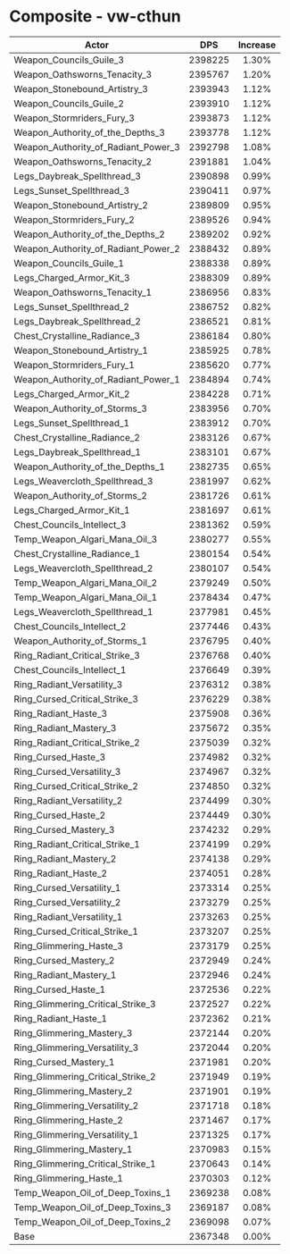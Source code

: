 # Composite - vw-cthun
| Actor | DPS | Increase |
|---|:---:|:---:|
|Weapon_Councils_Guile_3|2398225|1.30%|
|Weapon_Oathsworns_Tenacity_3|2395767|1.20%|
|Weapon_Stonebound_Artistry_3|2393943|1.12%|
|Weapon_Councils_Guile_2|2393910|1.12%|
|Weapon_Stormriders_Fury_3|2393873|1.12%|
|Weapon_Authority_of_the_Depths_3|2393778|1.12%|
|Weapon_Authority_of_Radiant_Power_3|2392798|1.08%|
|Weapon_Oathsworns_Tenacity_2|2391881|1.04%|
|Legs_Daybreak_Spellthread_3|2390898|0.99%|
|Legs_Sunset_Spellthread_3|2390411|0.97%|
|Weapon_Stonebound_Artistry_2|2389809|0.95%|
|Weapon_Stormriders_Fury_2|2389526|0.94%|
|Weapon_Authority_of_the_Depths_2|2389202|0.92%|
|Weapon_Authority_of_Radiant_Power_2|2388432|0.89%|
|Weapon_Councils_Guile_1|2388338|0.89%|
|Legs_Charged_Armor_Kit_3|2388309|0.89%|
|Weapon_Oathsworns_Tenacity_1|2386956|0.83%|
|Legs_Sunset_Spellthread_2|2386752|0.82%|
|Legs_Daybreak_Spellthread_2|2386521|0.81%|
|Chest_Crystalline_Radiance_3|2386184|0.80%|
|Weapon_Stonebound_Artistry_1|2385925|0.78%|
|Weapon_Stormriders_Fury_1|2385620|0.77%|
|Weapon_Authority_of_Radiant_Power_1|2384894|0.74%|
|Legs_Charged_Armor_Kit_2|2384228|0.71%|
|Weapon_Authority_of_Storms_3|2383956|0.70%|
|Legs_Sunset_Spellthread_1|2383912|0.70%|
|Chest_Crystalline_Radiance_2|2383126|0.67%|
|Legs_Daybreak_Spellthread_1|2383101|0.67%|
|Weapon_Authority_of_the_Depths_1|2382735|0.65%|
|Legs_Weavercloth_Spellthread_3|2381997|0.62%|
|Weapon_Authority_of_Storms_2|2381726|0.61%|
|Legs_Charged_Armor_Kit_1|2381697|0.61%|
|Chest_Councils_Intellect_3|2381362|0.59%|
|Temp_Weapon_Algari_Mana_Oil_3|2380277|0.55%|
|Chest_Crystalline_Radiance_1|2380154|0.54%|
|Legs_Weavercloth_Spellthread_2|2380107|0.54%|
|Temp_Weapon_Algari_Mana_Oil_2|2379249|0.50%|
|Temp_Weapon_Algari_Mana_Oil_1|2378434|0.47%|
|Legs_Weavercloth_Spellthread_1|2377981|0.45%|
|Chest_Councils_Intellect_2|2377446|0.43%|
|Weapon_Authority_of_Storms_1|2376795|0.40%|
|Ring_Radiant_Critical_Strike_3|2376768|0.40%|
|Chest_Councils_Intellect_1|2376649|0.39%|
|Ring_Radiant_Versatility_3|2376312|0.38%|
|Ring_Cursed_Critical_Strike_3|2376229|0.38%|
|Ring_Radiant_Haste_3|2375908|0.36%|
|Ring_Radiant_Mastery_3|2375672|0.35%|
|Ring_Radiant_Critical_Strike_2|2375039|0.32%|
|Ring_Cursed_Haste_3|2374982|0.32%|
|Ring_Cursed_Versatility_3|2374967|0.32%|
|Ring_Cursed_Critical_Strike_2|2374850|0.32%|
|Ring_Radiant_Versatility_2|2374499|0.30%|
|Ring_Cursed_Haste_2|2374449|0.30%|
|Ring_Cursed_Mastery_3|2374232|0.29%|
|Ring_Radiant_Critical_Strike_1|2374199|0.29%|
|Ring_Radiant_Mastery_2|2374138|0.29%|
|Ring_Radiant_Haste_2|2374051|0.28%|
|Ring_Cursed_Versatility_1|2373314|0.25%|
|Ring_Cursed_Versatility_2|2373279|0.25%|
|Ring_Radiant_Versatility_1|2373263|0.25%|
|Ring_Cursed_Critical_Strike_1|2373207|0.25%|
|Ring_Glimmering_Haste_3|2373179|0.25%|
|Ring_Cursed_Mastery_2|2372949|0.24%|
|Ring_Radiant_Mastery_1|2372946|0.24%|
|Ring_Cursed_Haste_1|2372536|0.22%|
|Ring_Glimmering_Critical_Strike_3|2372527|0.22%|
|Ring_Radiant_Haste_1|2372362|0.21%|
|Ring_Glimmering_Mastery_3|2372144|0.20%|
|Ring_Glimmering_Versatility_3|2372044|0.20%|
|Ring_Cursed_Mastery_1|2371981|0.20%|
|Ring_Glimmering_Critical_Strike_2|2371949|0.19%|
|Ring_Glimmering_Mastery_2|2371901|0.19%|
|Ring_Glimmering_Versatility_2|2371718|0.18%|
|Ring_Glimmering_Haste_2|2371467|0.17%|
|Ring_Glimmering_Versatility_1|2371325|0.17%|
|Ring_Glimmering_Mastery_1|2370983|0.15%|
|Ring_Glimmering_Critical_Strike_1|2370643|0.14%|
|Ring_Glimmering_Haste_1|2370303|0.12%|
|Temp_Weapon_Oil_of_Deep_Toxins_1|2369238|0.08%|
|Temp_Weapon_Oil_of_Deep_Toxins_3|2369187|0.08%|
|Temp_Weapon_Oil_of_Deep_Toxins_2|2369098|0.07%|
|Base|2367348|0.00%|
